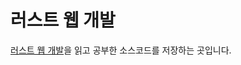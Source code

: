 # 러스트 웹 개발

[러스트 웹 개발](https://www.gilbut.co.kr/book/view?bookcode=BN004099)을 읽고 공부한 소스코드를 저장하는 곳입니다.

